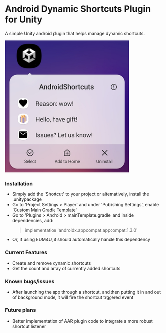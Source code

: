 # Android Dynamic Shortcuts Plugin for Unity
A simple Unity android plugin that helps manage dynamic shortcuts.

<img src="./Misc/screenshot.jpg" alt="screenshot" width="400"/>

### Installation
- Simply add the 'Shortcut' to your project or alternatively, install the .unitypackage
- Go to 'Project Settings > Player' and under 'Publishing Settings', enable 'Custom Main Gradle Template'
- Go to 'Plugins > Android > mainTemplate.gradle' and inside dependencies, add: 
    >implementation 'androidx.appcompat:appcompat:1.3.0'
- Or, if using EDM4U, it should automatically handle this dependency

### Current Features
- Create and remove dynamic shortcuts
- Get the count and array of currently added shortcuts

### Known bugs/issues
- After launching the app through a shortcut, and then putting it in and out of background mode, it will fire the shortcut trggered event

### Future plans
- Better implementation of AAR plugin code to integrate a more robust shortcut listener